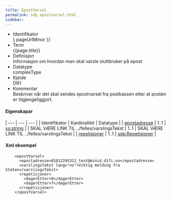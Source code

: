```yaml
---
title: EpostVarsel 
permalink: sdp_epostvarsel.html
sidebar:
---
```


  - Identifikator  
    <span style="{ pageUrlMinor ;">[}]({{)</span> pageUrlMinor }}
  - Term  
    {{page.title}}
  - Definisjon  
    Informasjon om hvordan man skal varsle sluttbruker på epost
  - Datatype  
    complexType
  - Kjelde  
    DIFI
  - Kommentar  
    Beskriver når det skal sendes epostvarsel fra postkassen etter at
    posten er tilgjengeliggjort.

#### Eigenskapar

| --- | --- | --- |
| Identifikator                            | Kardinalitet | Datatype                                              |
| [epostadresse](../../felles/epostadresse.md)     | 1..1         | [xs:string](http://www.w3.org/TR/xmlschema-2/#string) |
| SKAL VÆRE LINK TIL ../felles/varslingsTekst | 1..1         | SKAL VÆRE LINK TIL ../felles/varslingsTekst           |
| [repetisjoner](Repetisjoner.md)             | 1..1         | [sdp:Repetisjoner](Repetisjoner.md)                      |

#### Xml eksempel

``` brush: xml; toolbar: false
    <epostVarsel>
      <epostadresse>01012295312_test@minid.difi.no</epostadresse>
      <varslingsTekst lang="no">Viktig melding fra Staten</varslingsTekst>
      <repetisjoner>
        <dagerEtter>0</dagerEtter>
        <dagerEtter>7</dagerEtter>
      </repetisjoner>
    </epostVarsel>

 
```
